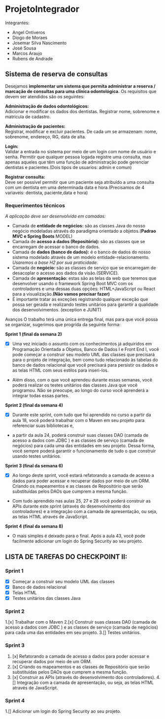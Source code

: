 # ProjetoIntegrador

Integrantes:

- Angel Ontiveros
- Diogo de Moraes
- Josemar Silva Nascimento
- José Sousa
- Marcos Araujo
- Rubens de Andrade

## Sistema de reserva de consultas
Desejamos **implementar um sistema que permita administrar a reserva / marcação
de consultas para uma clínica odontológica.** Os requisitos que devem ser
atendidos são os seguintes:

**Administração de dados odontológicos:**  
Adicionar e modificar os dados
dos dentistas. Registrar nome, sobrenome e matrícula de cadastro.

**Administração de pacientes:**  
Registrar, modificar e excluir pacientes. De
cada um se armazenam: nome, sobrenome, endereço, RG, data de alta.

 **Login:**  
Validar a entrada no sistema por meio de um login com nome de
usuário e senha. Permitir que qualquer pessoa logada registre uma
consulta, mas apenas aqueles que têm uma função de administração pode
gerenciar dentistas e pacientes.(Dois tipos de usuarios:  admin e comun)

 **Registrar consulta:**  
Deve ser possível permitir que um paciente seja
atribuído a uma consulta com um dentista em uma determinada data e
hora.(Precisamos de 4 variaveis: dentista, paciente,data e hora)

### Requerimentos técnicos
*A aplicação deve ser desenvolvida em camadas:*
- Camada de **entidade de negócios:** são as classes Java do nosso negócio
  modeladas através do paradigma orientado a objetos.(**Padrao MVC e Spring Boots**  MODEL)
- Camada de **acesso a dados (Repositório):** são as classes que se encarregam
  de acessar o banco de dados.
- Camada de **dados (banco de dados):** é o banco de dados do nosso sistema
  modelado através de um modelo entidade-relacionamento. *Usaremos a
  base H2 por sua praticidade.*
- Camada de **negócio:** são as classes de serviço que se encarregam de
  desacoplar o acesso aos dados da visão.(SERVICE).
- Camada de **apresentação:** estas são as telas da web que teremos que
  desenvolver usando o framework Spring Boot MVC com os controladores e
  uma dessas duas opções: HTML+JavaScript ou React para a visualização.**(Não vamos precisar fazer)**
- 
  É importante tratar as exceções registrando qualquer exceção que possa ser
  gerada e realizando testes unitários para garantir a qualidade dos
  desenvolvimentos. (exception e JUNIT)

Avanços
O trabalho terá uma única entrega final, mas para que você possa se organizar,
sugerimos que progrida da seguinte forma:

**Sprint 1 (final da semana 2)**

*[x] Uma vez iniciado o assunto com os conhecimentos já adquiridos em Programação
Orientada a Objetos, Banco de Dados I e Front End I, você pode começar a
construir seu modelo UML das classes que precisará para o projeto de integração,
bem como tudo relacionado às tabelas do banco de dados relacional que você
precisará para persistir os dados e as telas HTML com seus estilos para inseri-los.
* Além disso, com o que você aprendeu durante essas semanas, você poderá
realizar os testes unitários das classes Java que você programou. Não se preocupe,
ao longo do curso você aprenderá a integrar todas essas partes.



**Sprint 2 (final da semana 4)**

*[x] Durante este sprint, com tudo que foi aprendido no curso a partir da aula 18, você
poderá trabalhar com o Maven em seu projeto para referenciar suas bibliotecas e,
* a partir da aula 24, poderá construir suas classes DAO (camada de acesso a dados
com JDBC ) e as classes de serviço (camada de negócios) para cada uma das
entidades em seu projeto. Dessa forma, você sempre poderá garantir o
funcionamento de tudo o que construir usando testes unitários.

**Sprint 3 (final da semana 6)**

*[x] Ao longo deste sprint, você estará refatorando a camada de acesso a dados para
poder acessar e recuperar dados por meio de um ORM. Criando os mapeamentos
e as classes de Repositório que serão substituídas pelos DAOs que cumprem a
mesma função.
* Com tudo aprendido nas aulas 25, 27 e 28 você poderá construir as APIs durante
este sprint (através do desenvolvimento dos controladores) e a integração com a
camada de apresentação, ou seja, as telas HTML através de JavaScript.

**Sprint 4 (final da semana 8)**

* O mais simples é deixado para o final. Após a aula 43, você pode facilmente
adicionar um login do Spring Security ao seu projeto.


## LISTA DE TAREFAS DO CHECKPOINT II:

### Sprint 1
*[x] Começar a construir seu modelo UML das classes
*[x] Banco de dados relacional
*[x] Telas HTML
*[x] Testes unitários das classes Java

### Sprint 2
1.[x] Trabalhar com o Maven
2.[x] Construir suas classes DAO (camada de acesso a dados com JDBC ) e as classes de
serviço (camada de negócios) para cada uma das entidades em seu projeto.
3.[] Testes unitários.

### Sprint 3
1. [x] Refatorando a camada de acesso a dados para poder acessar e recuperar dados por
meio de um ORM.
2. [x] Criando os mapeamentos e as classes de Repositório que serão substituídas pelos
DAOs que cumprem a mesma função.
3. [x] Construir as APIs (através do desenvolvimento dos controladores).
4.[] Integração com a camada de apresentação, ou seja, as telas HTML através de JavaScript.

### Sprint 4
1.[] Adicionar um login do Spring Security ao seu projeto.
